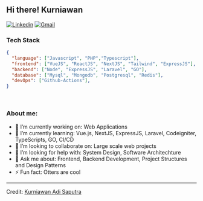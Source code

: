 ## Hi there! Kurniawan

[![Linkedin](https://img.shields.io/badge/-LinkedIn-blue?style=flat&logo=Linkedin&logoColor=white)](https://www.linkedin.com/in/kurniawanadsptr/)
[![Gmail](https://img.shields.io/badge/-Gmail-c14438?style=flat&logo=Gmail&logoColor=white)](mailto:kurniawanadisaputra026@gmail.com)
<br>

### Tech Stack

```json
{
  "language": ["Javascript", "PHP","Typescript"],
  "frontend": ["VueJS", "ReactJS", "NextJS", "Tailwind", "ExpressJS"],
  "backend": ["Node", "ExpressJS", "Laravel", "GO"],
  "database": ["Mysql", "Mongodb", "Postgresql", "Redis"],
  "devOps": ["Github-Actions"],
}
```

</br>

### About me:

- 🔭 I’m currently working on: Web Applications
- 🌱 I’m currently learning: Vue.js, NextJS, ExpressJS, Laravel, Codeigniter, TypeScripts, GO, CI/CD
- 👯 I’m looking to collaborate on: Large scale web projects
- 🤔 I’m looking for help with: System Design, Software Architechture
- 💬 Ask me about: Frontend, Backend Development, Project Structures and Design Patterns
- ⚡ Fun fact: Otters are cool

---

Credit: [Kurniawan Adi Saputra](https://github.com/kurniawanadsptr)
